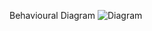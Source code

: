 Behavioural Diagram
![Diagram](https://user-images.githubusercontent.com/98877997/157195214-edb3dbd3-fc39-4978-a316-f55ade5af1e4.jpg)
